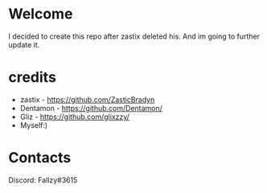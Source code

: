 # Welcome
I decided to create this repo after zastix deleted his.
And im going to further update it.

# credits
- zastix - https://github.com/ZasticBradyn
- Dentamon - https://github.com/Dentamon/
- Gliz - https://github.com/glixzzy/
- Myself:)

# Contacts
Discord: Fallzy#3615
